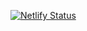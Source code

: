 [![Netlify Status](https://api.netlify.com/api/v1/badges/743b8c04-156c-4b97-8bed-f9aaa8b458d0/deploy-status)](https://app.netlify.com/sites/recipeer/deploys)
